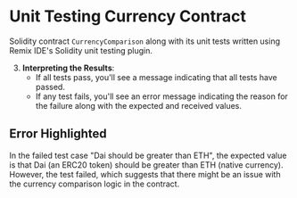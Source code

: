 # Unit Testing Currency Contract

Solidity contract `CurrencyComparison` along with its unit tests written using Remix IDE's Solidity unit testing plugin.


3. **Interpreting the Results**:
    - If all tests pass, you'll see a message indicating that all tests have passed.
    - If any test fails, you'll see an error message indicating the reason for the failure along with the expected and received values.

## Error Highlighted

In the failed test case "Dai should be greater than ETH", the expected value is that Dai (an ERC20 token) should be greater than ETH (native currency). However, the test failed, which suggests that there might be an issue with the currency comparison logic in the contract.

